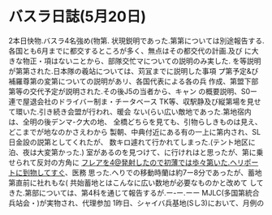 # バスラ日誌(5月20日)

2本日快物.バスラ4名強め(物第.
状現鋭明であった.第第については別途報告する.
各国とも6月までに都交するところが多く、無点はその都交代の計画.及び
に大きな物正・項はないニとから、部隊交忙マについての説明のみ実した.
を等説明が第第された.日本隊の羲站については、苅冝までに説明した事項
プ第予定&び補羅尊第の変第についての説明があリ、各国代表による各の兵
作成、第盟下部第等の交代予定が説明された.その後J5の当者から、キャン
の概要説明、S0ー連で屋退会社のドライバー制ま・チータベース
TK等、収駅静及び縦第場を見せて環いた.引き続き会盟が行われ、暖会
ない(らい広い敵地であった.第地宿内は、全明の後デンマ-ク大の地、
全橋どちらを見ても、引物らしきものは見え、どこまでが地なのかさえわから
製朝、中典付近にある有の一上に第内され、SL日金設の説第としてくれたが、
数キロ遽れて行かれてしまった.(テント地区に泊、夜は大変第かった.)
室があるのを見つけて、に行けれはと思ったが、第に乗せられて反対の方角に
フレアを4@発射したので初薄では歩々第いた.ヘリポートに到物してすぐ、医務
思った.へりでの移動時蘭は約7ー8分であったが、蓄地第直前に社れもな(
共始蓄地とはこんなに広い数地が必要なものかと改めて
してきた.第部については、第4科を通じて報告するが.ー-ー.ーー
MJLC(多国第統合兵站会・)が実物され、代理参加
1昨日、シャイバ兵基地(Sし3)において、月例の
